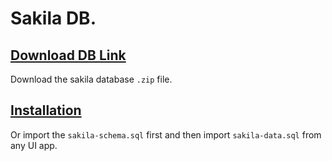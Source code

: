 # Sakila DB.

## [Download DB Link](https://dev.mysql.com/doc/index-other.html)

Download the sakila database `.zip` file.

## [Installation](https://dev.mysql.com/doc/sakila/en/sakila-installation.html)

Or import the `sakila-schema.sql` first and then import `sakila-data.sql` from any UI app.

